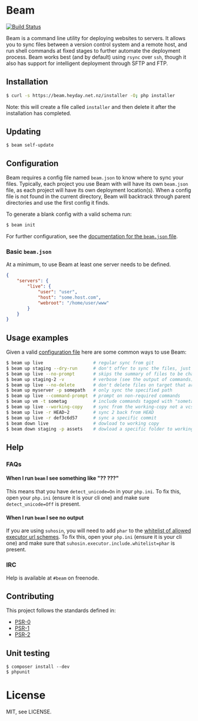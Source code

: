 # Beam

[![Build Status](https://travis-ci.org/heyday/beam.png?branch=master)](https://travis-ci.org/heyday/beam)

Beam is a command line utility for deploying websites to servers. It allows you to sync files between a version control
system and a remote host, and run shell commands at fixed stages to further automate the deployment process. Beam works
best (and by default) using `rsync` over `ssh`, though it also has support for intelligent deployment through SFTP
and FTP.

## Installation

```bash
$ curl -s https://beam.heyday.net.nz/installer -O; php installer
```

Note: this will create a file called `installer` and then delete it after the installation has completed.

## Updating

    $ beam self-update

## Configuration

Beam requires a config file named `beam.json` to know where to sync your files. Typically, each project you use Beam
with will have its own `beam.json` file, as each project will have its own deployment location(s). When a config file
is not found in the current directory, Beam will backtrack through parent directories and use the first config it finds.

To generate a blank config with a valid schema run:

```bash
$ beam init
```

For further configuration, see the [documentation for the `beam.json` file](CONFIG.md).

### Basic `beam.json`

At a minimum, to use Beam at least one server needs to be defined.

```json
{
	"servers": {
		"live": {
			"user": "user",
			"host": "some.host.com",
			"webroot": "/home/user/www"
		}
	}
}
```

## Usage examples

Given a valid [configuration file](CONFIG.md) here are some common ways to use Beam:

```bash
$ beam up live                   # regular sync from git
$ beam up staging --dry-run      # don't offer to sync the files, just display changes
$ beam up live --no-prompt       # skips the summary of files to be changed and doesn't prompt for confirmation
$ beam up staging-2 -v           # verbose (see the output of commands)
$ beam up live --no-delete       # don't delete files on target that are not present on local
$ beam up myserver -p somepath   # only sync the specified path
$ beam up live --command-prompt  # prompt on non-required commands
$ beam up vm -t sometag          # include commands tagged with "sometag"
$ beam up live --working-copy    # sync from the working-copy not a vcs archive
$ beam up live -r HEAD~2         # sync 2 back from HEAD
$ beam up live -r def3c6d57      # sync a specific commit
$ beam down live                 # dowload to working copy
$ beam down staging -p assets    # dowload a specific folder to working copy
```

## Help

### FAQs

#### When I run `beam` I see something like "?? ???"

This means that you have `detect_unicode=On` in your `php.ini`. To fix this, open your `php.ini` (ensure it is your
cli one) and make sure `detect_unicode=Off` is present.

#### When I run `beam` I see no output

If you are using `suhosin`, you will need to add `phar` to the [whitelist of allowed executor url schemes](http://www.hardened-php.net/suhosin/configuration.html#suhosin.executor.include.whitelist). To fix this, open your
`php.ini` (ensure it is your cli one) and make sure that `suhosin.executor.include.whitelist=phar` is present.

### IRC

Help is available at `#beam` on freenode.

## Contributing

This project follows the standards defined in:

* [PSR-0](http://www.php-fig.org/psr/0/)
* [PSR-1](http://www.php-fig.org/psr/1/)
* [PSR-2](http://www.php-fig.org/psr/2/)


## Unit testing

    $ composer install --dev
    $ phpunit
    
# License

MIT, see LICENSE.
